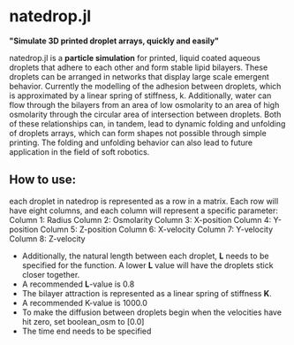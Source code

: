# natedrop.jl


**"Simulate 3D printed droplet arrays, quickly and easily"** 

natedrop.jl is a **particle simulation** for printed, liquid coated aqueous droplets that adhere to each other and form stable lipid bilayers. These droplets can be arranged in networks that display large scale emergent behavior. Currently the modelling of the adhesion between droplets, which is approximated by a linear spring of stiffness, k. Additionally, water can flow through the bilayers from an area of low osmolarity to an area of high osmolarity through the circular area of intersection between droplets. Both of these relationships can, in tandem, lead to dynamic folding and unfolding of droplets arrays, which can form shapes not possible through simple printing. The folding and unfolding behavior can also lead to future application in the field of soft robotics. 

## How to use: 

each droplet in natedrop is represented as a row in a matrix. Each row will have eight columns, and each column will represent a specific parameter:
Column 1: Radius 
Column 2: Osmolarity
Column 3: X-position
Column 4: Y-position
Column 5: Z-position 
Column 6: X-velocity
Column 7: Y-velocity
Column 8: Z-velocity

- Additionally, the natural length between each droplet, **L** needs to be specified for the function. A lower **L** value will have the droplets stick closer together. 
- A recommended **L**-value is 0.8  
- The bilayer attraction is represented as a linear spring of stiffness **K**.
- A recommended K-value is 1000.0
- To make the diffusion between droplets begin when the velocities have hit zero, set boolean_osm to [0.0] 
- The time end needs to be specified 

```julia

```

